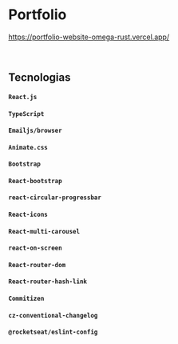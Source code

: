 # Portfolio

<https://portfolio-website-omega-rust.vercel.app/>


<br/>


## **Tecnologias**

#### `React.js`

#### `TypeScript`

#### `Emailjs/browser`

#### `Animate.css`

#### `Bootstrap`

#### `React-bootstrap`

#### `react-circular-progressbar`

#### `React-icons`

#### `React-multi-carousel`

#### `react-on-screen`

#### `React-router-dom`

#### `React-router-hash-link`

#### `Commitizen`

#### `cz-conventional-changelog`

#### `@rocketseat/eslint-config`
